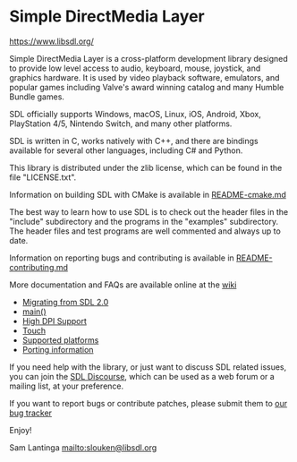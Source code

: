 # Simple DirectMedia Layer

https://www.libsdl.org/

Simple DirectMedia Layer is a cross-platform development library designed
to provide low level access to audio, keyboard, mouse, joystick, and graphics
hardware. It is used by video playback software, emulators, and popular games
including Valve's award winning catalog and many Humble Bundle games.

SDL officially supports Windows, macOS, Linux, iOS, Android, Xbox, PlayStation 4/5, Nintendo Switch, and many other platforms.

SDL is written in C, works natively with C++, and there are bindings 
available for several other languages, including C# and Python.

This library is distributed under the zlib license, which can be found
in the file "LICENSE.txt".

Information on building SDL with CMake is available in [README-cmake.md](README-cmake.md)

The best way to learn how to use SDL is to check out the header files in
the "include" subdirectory and the programs in the "examples" subdirectory.
The header files and test programs are well commented and always up to date.

Information on reporting bugs and contributing is available in [README-contributing.md](README-contributing.md)

More documentation and FAQs are available online at the [wiki](http://wiki.libsdl.org/)

- [Migrating from SDL 2.0](README-migration.md)
- [main()](README-main-functions.md)
- [High DPI Support](README-highdpi.md)
- [Touch](README-touch.md)
- [Supported platforms](README-platforms.md)
- [Porting information](README-porting.md)

If you need help with the library, or just want to discuss SDL related
issues, you can join the [SDL Discourse](https://discourse.libsdl.org/),
which can be used as a web forum or a mailing list, at your preference.

If you want to report bugs or contribute patches, please submit them to
[our bug tracker](https://github.com/libsdl-org/SDL/issues)

Enjoy!


Sam Lantinga <mailto:slouken@libsdl.org>

